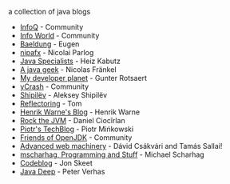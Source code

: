 a collection of java blogs

- [InfoQ](https://www.infoq.com/java/) - Community
- [Info World](https://www.infoworld.com/category/java/) - Community
- [Baeldung](https://www.baeldung.com/) - Eugen
- [nipafx](https://nipafx.dev/) - Nicolai Parlog
- [Java Specialists](https://www.javaspecialists.eu/) - Heiz Kabutz
- [A java geek](https://blog.frankel.ch/) - Nicolas Fränkel
- [My developer planet](https://mydeveloperplanet.com/) - Gunter Rotsaert
- [yCrash](https://blog.ycrash.io/) - Community
- [Shipilëv](https://shipilev.net/) - Aleksey Shipilëv
- [Reflectoring](https://reflectoring.io/) - Tom
- [Henrik Warne's Blog](https://henrikwarne.com/) - Henrik Warne
- [Rock the JVM](https://blog.rockthejvm.com/) - Daniel Ciocîrlan
- [Piotr's TechBlog](https://piotrminkowski.com/) - Piotr Mińkowski
- [Friends of OpenJDK](https://foojay.io/) - Community
- [Advanced web machinery](https://advancedweb.hu/tags.html#Java-ref) - Dávid Csákvári and Tamás Sallai!
- [mscharhag, Programming and Stuff](https://www.mscharhag.com/) - Michael Scharhag
- [Codeblog](https://codeblog.jonskeet.uk/category/java/) - Jon Skeet
- [Java Deep](https://javax0.wordpress.com/) - Peter Verhas
